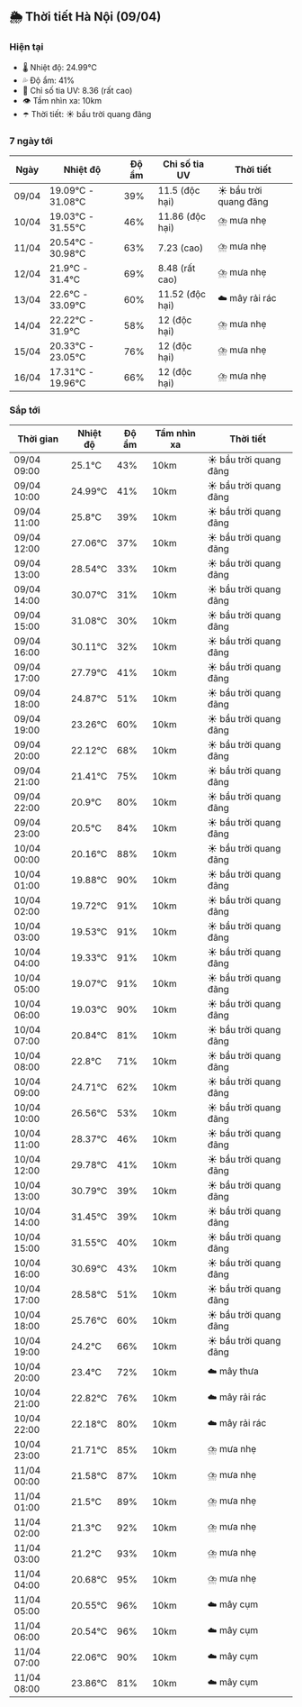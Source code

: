 ## 🌦️ Thời tiết Hà Nội (09/04)

### Hiện tại

- 🌡️ Nhiệt độ: 24.99℃
- 💦 Độ ẩm: 41%
- 🌟 Chỉ số tia UV: 8.36 (rất cao)
- 👁️ Tầm nhìn xa: 10km
- ☂️ Thời tiết: ☀️ bầu trời quang đãng

### 7 ngày tới

| Ngày | Nhiệt độ | Độ ẩm | Chỉ số tia UV | Thời tiết |
| --- | --- | --- | --- | --- |
| 09/04 | 19.09℃ - 31.08℃ | 39% | 11.5 (độc hại) | ☀️ bầu trời quang đãng |
| 10/04 | 19.03℃ - 31.55℃ | 46% | 11.86 (độc hại) | ⛈️ mưa nhẹ |
| 11/04 | 20.54℃ - 30.98℃ | 63% | 7.23 (cao) | ⛈️ mưa nhẹ |
| 12/04 | 21.9℃ - 31.4℃ | 69% | 8.48 (rất cao) | ⛈️ mưa nhẹ |
| 13/04 | 22.6℃ - 33.09℃ | 60% | 11.52 (độc hại) | ☁️ mây rải rác |
| 14/04 | 22.22℃ - 31.9℃ | 58% | 12 (độc hại) | ⛈️ mưa nhẹ |
| 15/04 | 20.33℃ - 23.05℃ | 76% | 12 (độc hại) | ⛈️ mưa nhẹ |
| 16/04 | 17.31℃ - 19.96℃ | 66% | 12 (độc hại) | ⛈️ mưa nhẹ |

### Sắp tới

| Thời gian | Nhiệt độ | Độ ẩm | Tầm nhìn xa | Thời tiết |
| --- | --- | --- | --- | --- |
| 09/04 09:00 | 25.1℃ | 43% | 10km | ☀️ bầu trời quang đãng |
| 09/04 10:00 | 24.99℃ | 41% | 10km | ☀️ bầu trời quang đãng |
| 09/04 11:00 | 25.8℃ | 39% | 10km | ☀️ bầu trời quang đãng |
| 09/04 12:00 | 27.06℃ | 37% | 10km | ☀️ bầu trời quang đãng |
| 09/04 13:00 | 28.54℃ | 33% | 10km | ☀️ bầu trời quang đãng |
| 09/04 14:00 | 30.07℃ | 31% | 10km | ☀️ bầu trời quang đãng |
| 09/04 15:00 | 31.08℃ | 30% | 10km | ☀️ bầu trời quang đãng |
| 09/04 16:00 | 30.11℃ | 32% | 10km | ☀️ bầu trời quang đãng |
| 09/04 17:00 | 27.79℃ | 41% | 10km | ☀️ bầu trời quang đãng |
| 09/04 18:00 | 24.87℃ | 51% | 10km | ☀️ bầu trời quang đãng |
| 09/04 19:00 | 23.26℃ | 60% | 10km | ☀️ bầu trời quang đãng |
| 09/04 20:00 | 22.12℃ | 68% | 10km | ☀️ bầu trời quang đãng |
| 09/04 21:00 | 21.41℃ | 75% | 10km | ☀️ bầu trời quang đãng |
| 09/04 22:00 | 20.9℃ | 80% | 10km | ☀️ bầu trời quang đãng |
| 09/04 23:00 | 20.5℃ | 84% | 10km | ☀️ bầu trời quang đãng |
| 10/04 00:00 | 20.16℃ | 88% | 10km | ☀️ bầu trời quang đãng |
| 10/04 01:00 | 19.88℃ | 90% | 10km | ☀️ bầu trời quang đãng |
| 10/04 02:00 | 19.72℃ | 91% | 10km | ☀️ bầu trời quang đãng |
| 10/04 03:00 | 19.53℃ | 91% | 10km | ☀️ bầu trời quang đãng |
| 10/04 04:00 | 19.33℃ | 91% | 10km | ☀️ bầu trời quang đãng |
| 10/04 05:00 | 19.07℃ | 91% | 10km | ☀️ bầu trời quang đãng |
| 10/04 06:00 | 19.03℃ | 90% | 10km | ☀️ bầu trời quang đãng |
| 10/04 07:00 | 20.84℃ | 81% | 10km | ☀️ bầu trời quang đãng |
| 10/04 08:00 | 22.8℃ | 71% | 10km | ☀️ bầu trời quang đãng |
| 10/04 09:00 | 24.71℃ | 62% | 10km | ☀️ bầu trời quang đãng |
| 10/04 10:00 | 26.56℃ | 53% | 10km | ☀️ bầu trời quang đãng |
| 10/04 11:00 | 28.37℃ | 46% | 10km | ☀️ bầu trời quang đãng |
| 10/04 12:00 | 29.78℃ | 41% | 10km | ☀️ bầu trời quang đãng |
| 10/04 13:00 | 30.79℃ | 39% | 10km | ☀️ bầu trời quang đãng |
| 10/04 14:00 | 31.45℃ | 39% | 10km | ☀️ bầu trời quang đãng |
| 10/04 15:00 | 31.55℃ | 40% | 10km | ☀️ bầu trời quang đãng |
| 10/04 16:00 | 30.69℃ | 43% | 10km | ☀️ bầu trời quang đãng |
| 10/04 17:00 | 28.58℃ | 51% | 10km | ☀️ bầu trời quang đãng |
| 10/04 18:00 | 25.76℃ | 60% | 10km | ☀️ bầu trời quang đãng |
| 10/04 19:00 | 24.2℃ | 66% | 10km | ☀️ bầu trời quang đãng |
| 10/04 20:00 | 23.4℃ | 72% | 10km | ☁️ mây thưa |
| 10/04 21:00 | 22.82℃ | 76% | 10km | ☁️ mây rải rác |
| 10/04 22:00 | 22.18℃ | 80% | 10km | ☁️ mây rải rác |
| 10/04 23:00 | 21.71℃ | 85% | 10km | ⛈️ mưa nhẹ |
| 11/04 00:00 | 21.58℃ | 87% | 10km | ⛈️ mưa nhẹ |
| 11/04 01:00 | 21.5℃ | 89% | 10km | ⛈️ mưa nhẹ |
| 11/04 02:00 | 21.3℃ | 92% | 10km | ⛈️ mưa nhẹ |
| 11/04 03:00 | 21.2℃ | 93% | 10km | ⛈️ mưa nhẹ |
| 11/04 04:00 | 20.68℃ | 95% | 10km | ⛈️ mưa nhẹ |
| 11/04 05:00 | 20.55℃ | 96% | 10km | ☁️ mây cụm |
| 11/04 06:00 | 20.54℃ | 96% | 10km | ☁️ mây cụm |
| 11/04 07:00 | 22.06℃ | 90% | 10km | ☁️ mây cụm |
| 11/04 08:00 | 23.86℃ | 81% | 10km | ☁️ mây cụm |
